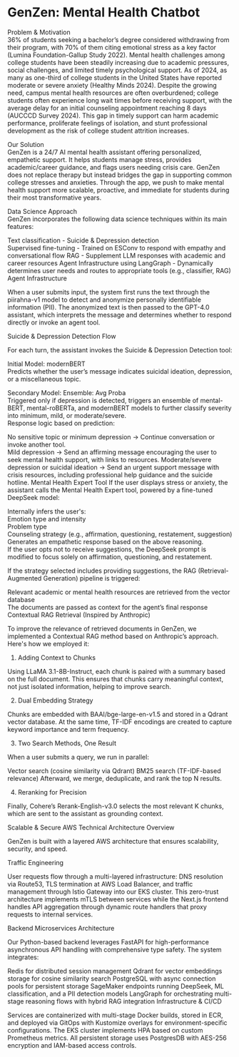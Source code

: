 # GenZen: Mental Health Chatbot

Problem & Motivation     
36% of students seeking a bachelor’s degree considered withdrawing from their program, with 70% of them citing emotional stress as a key factor (Lumina Foundation-Gallup Study 2022). Mental health challenges among college students have been steadily increasing due to academic pressures, social challenges, and limited timely psychological support. As of 2024, as many as one-third of college students in the United States have reported moderate or severe anxiety (Healthy Minds 2024). Despite the growing need, campus mental health resources are often overburdened; college students often experience long wait times before receiving support, with the average delay for an initial counseling appointment reaching 8 days (AUCCCD Survey 2024). This gap in timely support can harm academic performance, proliferate feelings of isolation, and stunt professional development as the risk of college student attrition increases.

Our Solution  
GenZen is a 24/7 AI mental health assistant offering personalized, empathetic support. It helps students manage stress, provides academic/career guidance, and flags users needing crisis care. GenZen does not replace therapy but instead bridges the gap in supporting common college stresses and anxieties. Through the app, we push to make mental health support more scalable, proactive, and immediate for students during their most transformative years. 

Data Science Approach  
GenZen incorporates the following data science techniques within its main features: 

Text classification - Suicide & Depression detection  
Supervised fine-tuning - Trained on ESConv to respond with empathy and conversational flow
RAG - Supplement LLM responses with academic and career resources
Agent Infrastructure using LangGraph - Dynamically determines user needs and routes to appropriate tools (e.g., classifier, RAG)
Agent Infrastructure 


When a user submits input, the system first runs the text through the piirahna-v1 model to detect and anonymize personally identifiable information (PII). The anonymized text is then passed to the GPT-4.0 assistant, which interprets the message and determines whether to respond directly or invoke an agent tool. 

Suicide & Depression Detection Flow  

For each turn, the assistant invokes the Suicide & Depression Detection tool: 

Initial Model: modernBERT  
Predicts whether the user’s message indicates suicidal ideation, depression, or a miscellaneous topic.  

 
Secondary Model: Ensemble: Avg Proba  
Triggered only if depression is detected, triggers an ensemble of mental-BERT, mental-roBERTa, and modernBERT models to further classify severity into minimum, mild, or moderate/severe.  
Response logic based on prediction:  

No sensitive topic or minimum depression → Continue conversation or invoke another tool.  
Mild depression → Send an affirming message encouraging the user to seek mental health support, with links to resources. 
Moderate/severe depression or suicidal ideation → Send an urgent support message with crisis resources, including professional help guidance and the suicide hotline. 
Mental Health Expert Tool
If the user displays stress or anxiety, the assistant calls the Mental Health Expert tool, powered by a fine-tuned DeepSeek model: 

Internally infers the user's:  
Emotion type and intensity  
Problem type  
Counseling strategy (e.g., affirmation, questioning, restatement, suggestion)  
Generates an empathetic response based on the above reasoning.  
If the user opts not to receive suggestions, the DeepSeek prompt is modified to focus solely on affirmation, questioning, and restatement.  

If the strategy selected includes providing suggestions, the RAG (Retrieval-Augmented Generation) pipeline is triggered:  

Relevant academic or mental health resources are retrieved from the vector database  
The documents are passed as context for the agent’s final response  
Contextual RAG Retrieval (Inspired by Anthropic)   


To improve the relevance of retrieved documents in GenZen, we implemented a Contextual RAG method based on Anthropic’s approach. Here's how we employed it:  
 
1. Adding Context to Chunks 

Using LLaMA 3.1-8B-Instruct, each chunk is paired with a summary based on the full document. This ensures that chunks carry meaningful context, not just isolated information, helping to improve search. 

2. Dual Embedding Strategy 

Chunks are embedded with BAAI/bge-large-en-v1.5 and stored in a Qdrant vector database. At the same time, TF-IDF encodings are created to capture keyword importance and term frequency. 

3. Two Search Methods, One Result 

When a user submits a query, we run in parallel: 

Vector search (cosine similarity via Qdrant) 
BM25 search (TF-IDF-based relevance) 
Afterward, we merge, deduplicate, and rank the top N results. 
 
4. Reranking for Precision 
 
Finally, Cohere’s Rerank-English-v3.0 selects the most relevant K chunks, which are sent to the assistant as grounding context. 

 

Scalable & Secure AWS Technical Architecture Overview 

GenZen is built with a layered AWS architecture that ensures scalability, security, and speed. 

Traffic Engineering 

User requests flow through a multi-layered infrastructure: DNS resolution via Route53, TLS termination at AWS Load Balancer, and traffic management through Istio Gateway into our EKS cluster. This zero-trust architecture implements mTLS between services while the Next.js frontend handles API aggregation through dynamic route handlers that proxy requests to internal services. 

Backend Microservices Architecture 
 
Our Python-based backend leverages FastAPI for high-performance asynchronous API handling with comprehensive type safety. The system integrates: 

Redis for distributed session management 
Qdrant for vector embeddings storage for cosine similarity search 
PostgreSQL with async connection pools for persistent storage 
SageMaker endpoints running DeepSeek, ML classification, and a PII detection models 
LangGraph for orchestrating multi-stage reasoning flows with hybrid RAG integration 
Infrastructure & CI/CD 
 
Services are containerized with multi-stage Docker builds, stored in ECR, and deployed via GitOps with Kustomize overlays for environment-specific configurations. The EKS cluster implements HPA based on custom Prometheus metrics. All persistent storage uses PostgresDB with AES-256 encryption and IAM-based access controls. 
